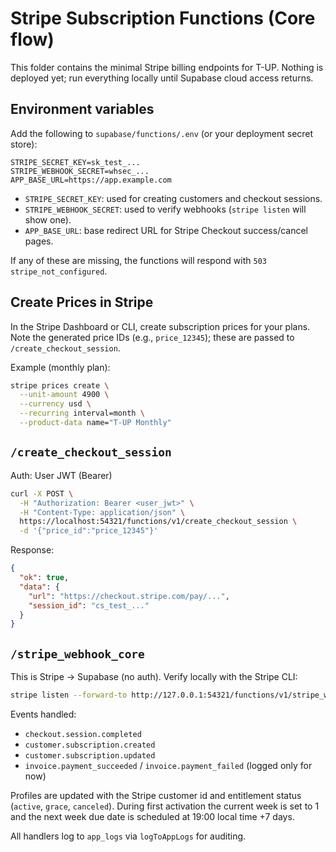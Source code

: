 # Stripe Subscription Functions (Core flow)

This folder contains the minimal Stripe billing endpoints for T-UP. Nothing is deployed yet; run everything locally until Supabase cloud access returns.

## Environment variables

Add the following to `supabase/functions/.env` (or your deployment secret store):

```
STRIPE_SECRET_KEY=sk_test_...
STRIPE_WEBHOOK_SECRET=whsec_...
APP_BASE_URL=https://app.example.com
```

- `STRIPE_SECRET_KEY`: used for creating customers and checkout sessions.
- `STRIPE_WEBHOOK_SECRET`: used to verify webhooks (`stripe listen` will show one).
- `APP_BASE_URL`: base redirect URL for Stripe Checkout success/cancel pages.

If any of these are missing, the functions will respond with `503 stripe_not_configured`.

## Create Prices in Stripe

In the Stripe Dashboard or CLI, create subscription prices for your plans. Note the generated price IDs (e.g., `price_12345`); these are passed to `/create_checkout_session`.

Example (monthly plan):

```bash
stripe prices create \
  --unit-amount 4900 \
  --currency usd \
  --recurring interval=month \
  --product-data name="T-UP Monthly"
```

## `/create_checkout_session`

Auth: User JWT (Bearer)

```bash
curl -X POST \
  -H "Authorization: Bearer <user_jwt>" \
  -H "Content-Type: application/json" \
  https://localhost:54321/functions/v1/create_checkout_session \
  -d '{"price_id":"price_12345"}'
```

Response:

```json
{
  "ok": true,
  "data": {
    "url": "https://checkout.stripe.com/pay/...",
    "session_id": "cs_test_..."
  }
}
```

## `/stripe_webhook_core`

This is Stripe → Supabase (no auth). Verify locally with the Stripe CLI:

```bash
stripe listen --forward-to http://127.0.0.1:54321/functions/v1/stripe_webhook_core
```

Events handled:
- `checkout.session.completed`
- `customer.subscription.created`
- `customer.subscription.updated`
- `invoice.payment_succeeded` / `invoice.payment_failed` (logged only for now)

Profiles are updated with the Stripe customer id and entitlement status (`active`, `grace`, `canceled`). During first activation the current week is set to 1 and the next week due date is scheduled at 19:00 local time +7 days.

All handlers log to `app_logs` via `logToAppLogs` for auditing.
